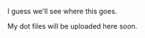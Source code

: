 I guess we'll see where this goes. 

My dot files will be uploaded here soon. 
<!---
BitbyByte314/BitbyByte314 is a ✨ special ✨ repository because its `README.md` (this file) appears on your GitHub profile.
You can click the Preview link to take a look at your changes.
--->
